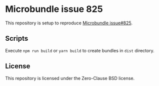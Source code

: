 # Microbundle issue 825

This repository is setup to reproduce [Microbundle issue#825](https://github.com/developit/microbundle/issues/825).

## Scripts

Execute `npm run build` or `yarn build` to create bundles in `dist` directory.

## License

This repository is licensed under the Zero-Clause BSD license.
